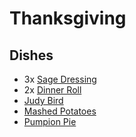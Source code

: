 # Thanksgiving

## Dishes
* 3x [Sage Dressing](../Recipes/GrandmasSageDressing.md)
* 2x [Dinner Roll](../Recipes/DinnerRolls.md)
* [Judy Bird](../Recipes/JudyBird.md)
* [Mashed Potatoes](../Recipes/MashedPotatoes.md)
* [Pumpion Pie](../Recipes/PumpionPie.md)

